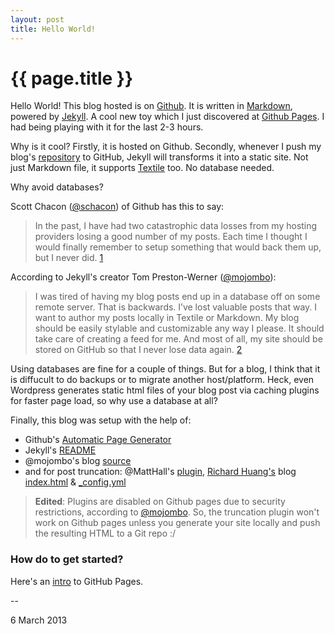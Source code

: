 ```yaml
---
layout: post
title: Hello World!
---
```


{{ page.title }}
================

Hello World! This blog hosted is on [Github](https://github.com/). It is written in [Markdown](http://daringfireball.net/projects/markdown/), powered by [Jekyll](http://github.com/mojombo/jekyll). A cool new toy which I just discovered at [Github Pages](http://pages.github.com/). I had being playing with it for the last 2-3 hours.

Why is it cool? Firstly, it is hosted on Github. Secondly, whenever I push my blog's [repository](https://github.com/jhkueh/jhkueh.github.com) to GitHub, Jekyll will transforms it into a static site. Not just Markdown file, it supports [Textile](http://en.wikipedia.org/wiki/Textile_(markup_language)) too. No database needed.

Why avoid databases?

Scott Chacon ([@schacon](https://github.com/schacon)) of Github has this to say:
>In the past, I have had two catastrophic data losses from my hosting providers losing a good number of my posts. Each time I thought I would finally remember to setup something that would back them up, but I never did. [1]


According to Jekyll's creator Tom Preston-Werner ([@mojombo](https://github.com/mojombo)):
>I was tired of having my blog posts end up in a database off on some remote server. That is backwards. I’ve lost valuable posts that way. I want to author my posts locally in Textile or Markdown. My blog should be easily stylable and customizable any way I please. It should take care of creating a feed for me. And most of all, my site should be stored on GitHub so that I never lose data again. [2]

Using databases are fine for a couple of things. But for a blog, I think that it is diffucult to do backups or to migrate another host/platform. Heck, even Wordpress generates static html files of your blog post via caching plugins for faster page load, so why use a database at all?

Finally, this blog was setup with the help of:

* Github's [Automatic Page Generator](https://help.github.com/articles/creating-pages-with-the-automatic-generator)
* Jekyll's [README](https://github.com/mojombo/jekyll/blob/master/README.textile)
* @mojombo's blog [source](https://github.com/mojombo/mojombo.github.com) 
* and for post truncation: @MattHall's [plugin](https://github.com/MattHall/truncatehtml), [Richard Huang's](http://huangzhimin.com/) blog [index.html](https://github.com/flyerhzm/flyerhzm.github.com/blob/master/index.html) &amp; [_config.yml](https://github.com/flyerhzm/flyerhzm.github.com/blob/master/_config.yml)

> __Edited__: Plugins are disabled on Github pages due to security restrictions, according to [@mojombo](https://github.com/mojombo/jekyll/issues/325#issuecomment-1135567). So, the truncation plugin won't work on Github pages unless you generate your site locally and push the resulting HTML to a Git repo :/

### How do to get started? ###

Here's an [intro](https://github.com/blog/272-github-pages) to GitHub Pages.

--
<p class="meta">6 March 2013</p>

  [1]: http://schacon.github.com/2009/02/11/moved-to-github-pages.html
  [2]: https://github.com/mojombo/mojombo.github.com/blob/master/README.textile